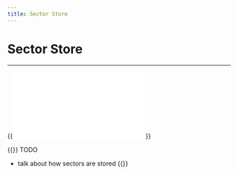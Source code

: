 ```yaml
---
title: Sector Store
---
```


# Sector Store
---

{{<embed src="sector_store.id"  lang="go" >}}

{{<hint warning>}}
TODO

- talk about how sectors are stored
{{</hint>}}